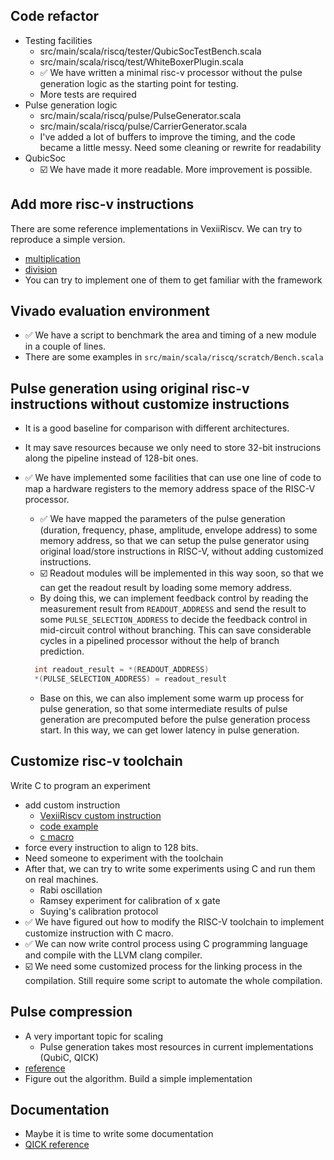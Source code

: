 ## Code refactor
- Testing facilities
  - src/main/scala/riscq/tester/QubicSocTestBench.scala
  - src/main/scala/riscq/test/WhiteBoxerPlugin.scala
  - ✅ We have written a minimal risc-v processor without the pulse generation logic as the starting point for testing.
  - More tests are required
- Pulse generation logic
  - src/main/scala/riscq/pulse/PulseGenerator.scala
  - src/main/scala/riscq/pulse/CarrierGenerator.scala
  - I've added a lot of buffers to improve the timing, and the code became a little messy. Need some cleaning or rewrite for readability
- QubicSoc
  - ☑️ We have made it more readable. More improvement is possible.

## Add more risc-v instructions
There are some reference implementations in VexiiRiscv. We can try to reproduce a simple version.
- [multiplication](https://github.com/SpinalHDL/VexiiRiscv/blob/dev/src/main/scala/vexiiriscv/execute/MulPlugin.scala)
- [division](https://github.com/SpinalHDL/VexiiRiscv/blob/dev/src/main/scala/vexiiriscv/execute/DivPlugin.scala)
- You can try to implement one of them to get familiar with the framework

## Vivado evaluation environment
- ✅ We have a script to benchmark the area and timing of a new module in a couple of lines.
- There are some examples in `src/main/scala/riscq/scratch/Bench.scala`

## Pulse generation using original risc-v instructions without customize instructions
- It is a good baseline for comparison with different architectures.
- It may save resources because we only need to store 32-bit instrucions along the pipeline instead of 128-bit ones.

- ✅ We have implemented some facilities that can use one line of code to map a hardware registers to the memory address space of the RISC-V processor.
  - ✅ We have mapped the parameters of the pulse generation (duration, frequency, phase, amplitude, envelope address) to some memory address, so that we can setup the pulse generator using original load/store instructions in RISC-V, without adding customized instructions.
  - ☑️ Readout modules will be implemented in this way soon, so that we can get the readout result by loading some memory address.
  - By doing this, we can implement feedback control by reading the measurement result from `READOUT_ADDRESS` and send the result to some `PULSE_SELECTION_ADDRESS` to decide the feedback control in mid-circuit control without branching. This can save considerable cycles in a pipelined processor without the help of branch prediction.
  ```c
    int readout_result = *(READOUT_ADDRESS)
    *(PULSE_SELECTION_ADDRESS) = readout_result
  ```
  - Base on this, we can also implement some warm up process for pulse generation, so that some intermediate results of pulse generation are precomputed before the pulse generation process start. In this way, we can get lower latency in pulse generation.


## Customize risc-v toolchain
Write C to program an experiment
- add custom instruction
  - [VexiiRiscv custom instruction](https://spinalhdl.github.io/VexiiRiscv-RTD/master/VexiiRiscv/Execute/custom.html)
  - [code example](https://github.com/SpinalHDL/NaxSoftware/blob/849679c70b238ceee021bdfd18eb2e9809e7bdd0/baremetal/simdAdd/src/crt.S)
  - [c macro](https://github.com/SpinalHDL/NaxSoftware/blob/849679c70b238ceee021bdfd18eb2e9809e7bdd0/baremetal/driver/custom_asm.h)
- force every instruction to align to 128 bits.
- Need someone to experiment with the toolchain
- After that, we can try to write some experiments using C and run them on real machines.
  - Rabi oscillation
  - Ramsey experiment for calibration of x gate
  - Suying's calibration protocol
- ✅ We have figured out how to modify the RISC-V toolchain to implement customize instruction with C macro.
- ✅ We can now write control process using C programming language and compile with the LLVM clang compiler.
- ☑️ We need some customized process for the linking process in the compilation. Still require some script to automate the whole compilation.

## Pulse compression
- A very important topic for scaling
  - Pulse generation takes most resources in current implementations (QubiC, QICK)
- [reference](https://ieeexplore.ieee.org/document/9923861)
- Figure out the algorithm. Build a simple implementation

## Documentation
- Maybe it is time to write some documentation
- [QICK reference](https://github.com/meeg/qick_demos_sho/tree/main/tprocv2)